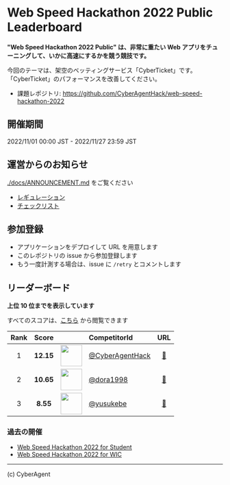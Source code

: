 # Web Speed Hackathon 2022 Public Leaderboard

**"Web Speed Hackathon 2022 Public" は、非常に重たい Web アプリをチューニングして、いかに高速にするかを競う競技です。**

今回のテーマは、架空のベッティングサービス「CyberTicket」です。
「CyberTicket」のパフォーマンスを改善してください。

- 課題レポジトリ: https://github.com/CyberAgentHack/web-speed-hackathon-2022

## 開催期間

2022/11/01 00:00 JST - 2022/11/27 23:59 JST

## 運営からのお知らせ

[./docs/ANNOUNCEMENT.md](./docs/ANNOUNCEMENT.md) をご覧ください

- [レギュレーション](./docs/REGULATION.md)
- [チェックリスト](./docs/CHECKLIST.md)

## 参加登録

- アプリケーションをデプロイして URL を用意します
- このレポジトリの issue から参加登録します
- もう一度計測する場合は、issue に `/retry` とコメントします

## リーダーボード

**上位 10 位までを表示しています**

すべてのスコアは、[こちら](./score.csv) から閲覧できます

<!-- leaderboard:start -->

| Rank |   Score   |                                                                                           | CompetitorId                                         |                            URL                            |
| :--: | :-------: | :---------------------------------------------------------------------------------------: | :--------------------------------------------------- | :-------------------------------------------------------: |
|  1   | **12.15** | <img alt="" width="50" height="50" src="https://github.com/CyberAgentHack.png?size=100"/> | [@CyberAgentHack](https://github.com/CyberAgentHack) | [:link:](https://web-speed-hackathon-2022.herokuapp.com/) |
|  2   | **10.65** |    <img alt="" width="50" height="50" src="https://github.com/dora1998.png?size=100"/>    | [@dora1998](https://github.com/dora1998)             | [:link:](https://web-speed-hackathon-2022.herokuapp.com/) |
|  3   | **8.55**  |    <img alt="" width="50" height="50" src="https://github.com/yusukebe.png?size=100"/>    | [@yusukebe](https://github.com/yusukebe)             |       [:link:](https://wsh-yusukebe.herokuapp.com/)       |

<!-- leaderboard:end -->

### 過去の開催

- [Web Speed Hackathon 2022 for Student](./archived/2022-03-06/)
- [Web Speed Hackathon 2022 for WIC](./archived/2022-08-05/)

---

(c) CyberAgent
